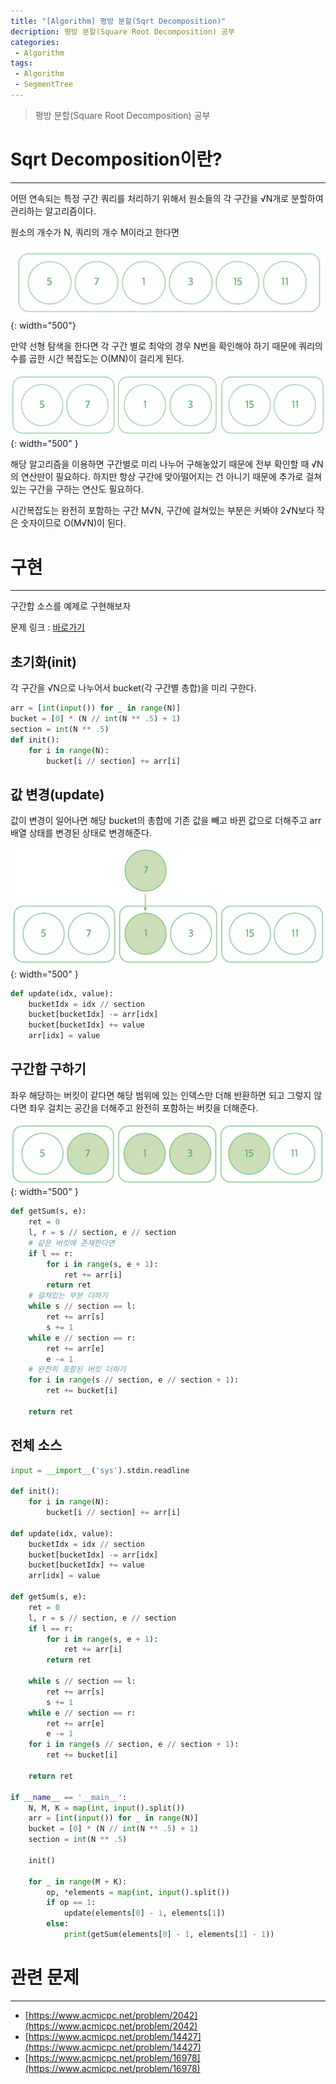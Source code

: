 ```yaml
---
title: "[Algorithm] 평방 분할(Sqrt Decomposition)"
decription: 평방 분할(Square Root Decomposition) 공부
categories:
 - Algorithm
tags:
 - Algorithm
 - SegmentTree
---
```


> 평방 분할(Square Root Decomposition) 공부

# Sqrt Decomposition이란?

<hr>

어떤 연속되는 특정 구간 쿼리를 처리하기 위해서 원소들의 각 구간을 √N개로 분할하여 관리하는 알고리즘이다.

원소의 개수가 N, 쿼리의 개수 M이라고 한다면

![linear](/assets/postImages/SqrtDecomposition/linear.png){: width="500"}

만약 선형 탐색을 한다면 각 구간 별로 최악의 경우 N번을 확인해야 하기 때문에 쿼리의 수를 곱한 시간 복잡도는 O(MN)이 걸리게 된다.

![sqrt](/assets/postImages/SqrtDecomposition/sqrt.png){: width="500" }

해당 알고리즘을 이용하면 구간별로 미리 나누어 구해놓았기 때문에 전부 확인할 때 √N의 연산만이 필요하다. 하지만 항상 구간에 맞아떨어지는 건 아니기 때문에 추가로 걸쳐있는 구간을 구하는 연산도 필요하다.

시간복잡도는 완전히 포함하는 구간 M√N, 구간에 걸쳐있는 부분은 커봐야 2√N보다 작은 숫자이므로 O(M√N)이 된다. 

# 구현

<hr>

구간합 소스를 예제로 구현해보자

문제 링크 : [바로가기](https://www.acmicpc.net/problem/2042)

## 초기화(init)

각 구간을 √N으로 나누어서 bucket(각 구간별 총합)을 미리 구한다. 

``` python
arr = [int(input()) for _ in range(N)]
bucket = [0] * (N // int(N ** .5) + 1)
section = int(N ** .5)
def init():
    for i in range(N):
        bucket[i // section] += arr[i]
```

## 값 변경(update)

값이 변경이 일어나면 해당 bucket의 총합에 기존 값을 빼고 바뀐 값으로 더해주고 arr 배열 상태를 변경된 상태로 변경해준다.

![update](/assets/postImages/SqrtDecomposition/update.png){: width="500" }

``` python
def update(idx, value):
    bucketIdx = idx // section
    bucket[bucketIdx] -= arr[idx]
    bucket[bucketIdx] += value
    arr[idx] = value
```

## 구간합 구하기

좌우 해당하는 버킷이 같다면 해당 범위에 있는 인덱스만 더해 반환하면 되고 그렇지 않다면 좌우 걸치는 공간을 더해주고 완전히 포함하는 버킷을 더해준다.

![getSum](/assets/postImages/SqrtDecomposition/getSum.png){: width="500" }

``` python
def getSum(s, e):
    ret = 0
    l, r = s // section, e // section
    # 같은 버킷에 존재한다면
    if l == r:
        for i in range(s, e + 1):
            ret += arr[i]
        return ret
    # 걸쳐있는 부분 더하기
    while s // section == l:
        ret += arr[s]
        s += 1
    while e // section == r:
        ret += arr[e]
        e -= 1
    # 완전히 포함된 버킷 더하기
    for i in range(s // section, e // section + 1):
        ret += bucket[i]

    return ret
```

## 전체 소스

``` python
input = __import__('sys').stdin.readline

def init():
    for i in range(N):
        bucket[i // section] += arr[i]

def update(idx, value):
    bucketIdx = idx // section
    bucket[bucketIdx] -= arr[idx]
    bucket[bucketIdx] += value
    arr[idx] = value
    
def getSum(s, e):
    ret = 0
    l, r = s // section, e // section
    if l == r:
        for i in range(s, e + 1):
            ret += arr[i]
        return ret

    while s // section == l:
        ret += arr[s]
        s += 1
    while e // section == r:
        ret += arr[e]
        e -= 1
    for i in range(s // section, e // section + 1):
        ret += bucket[i]

    return ret

if __name__ == '__main__':
    N, M, K = map(int, input().split())
    arr = [int(input()) for _ in range(N)]
    bucket = [0] * (N // int(N ** .5) + 1)
    section = int(N ** .5)

    init()

    for _ in range(M + K):
        op, *elements = map(int, input().split())
        if op == 1:
            update(elements[0] - 1, elements[1])
        else:
            print(getSum(elements[0] - 1, elements[1] - 1))
```

# 관련 문제

<hr>

- [https://www.acmicpc.net/problem/2042](https://www.acmicpc.net/problem/2042)
- [https://www.acmicpc.net/problem/14427](https://www.acmicpc.net/problem/14427)
- [https://www.acmicpc.net/problem/16978](https://www.acmicpc.net/problem/16978)